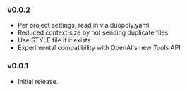 ### v0.0.2

- Per project settings, read in via duopoly.yaml
- Reduced context size by not sending duplicate files
- Use STYLE file if it exists
- Experimental compatibility with OpenAI's new Tools API

### v0.0.1

- Initial release.